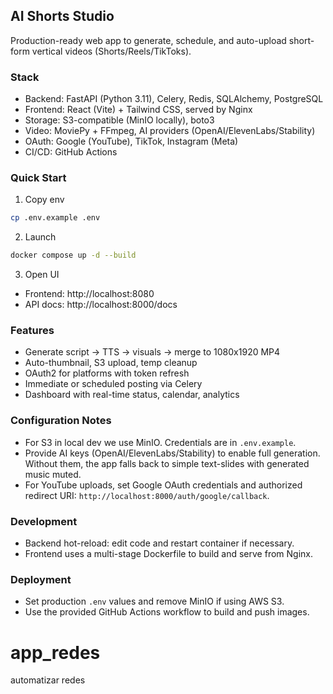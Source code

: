 ## AI Shorts Studio

Production-ready web app to generate, schedule, and auto-upload short-form vertical videos (Shorts/Reels/TikToks).

### Stack
- Backend: FastAPI (Python 3.11), Celery, Redis, SQLAlchemy, PostgreSQL
- Frontend: React (Vite) + Tailwind CSS, served by Nginx
- Storage: S3-compatible (MinIO locally), boto3
- Video: MoviePy + FFmpeg, AI providers (OpenAI/ElevenLabs/Stability)
- OAuth: Google (YouTube), TikTok, Instagram (Meta)
- CI/CD: GitHub Actions

### Quick Start

1. Copy env
```bash
cp .env.example .env
```

2. Launch
```bash
docker compose up -d --build
```

3. Open UI
- Frontend: http://localhost:8080
- API docs: http://localhost:8000/docs

### Features
- Generate script → TTS → visuals → merge to 1080x1920 MP4
- Auto-thumbnail, S3 upload, temp cleanup
- OAuth2 for platforms with token refresh
- Immediate or scheduled posting via Celery
- Dashboard with real-time status, calendar, analytics

### Configuration Notes
- For S3 in local dev we use MinIO. Credentials are in `.env.example`.
- Provide AI keys (OpenAI/ElevenLabs/Stability) to enable full generation. Without them, the app falls back to simple text-slides with generated music muted.
- For YouTube uploads, set Google OAuth credentials and authorized redirect URI: `http://localhost:8000/auth/google/callback`.

### Development
- Backend hot-reload: edit code and restart container if necessary.
- Frontend uses a multi-stage Dockerfile to build and serve from Nginx.

### Deployment
- Set production `.env` values and remove MinIO if using AWS S3.
- Use the provided GitHub Actions workflow to build and push images.

# app_redes
automatizar redes
